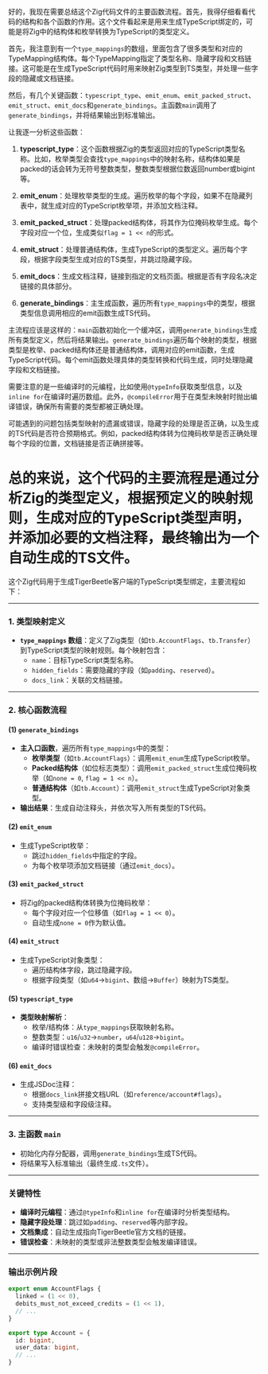 好的，我现在需要总结这个Zig代码文件的主要函数流程。首先，我得仔细看看代码的结构和各个函数的作用。这个文件看起来是用来生成TypeScript绑定的，可能是将Zig中的结构体和枚举转换为TypeScript的类型定义。

首先，我注意到有一个`type_mappings`的数组，里面包含了很多类型和对应的TypeMapping结构体。每个TypeMapping指定了类型名称、隐藏字段和文档链接。这可能是在生成TypeScript代码时用来映射Zig类型到TS类型，并处理一些字段的隐藏或文档链接。

然后，有几个关键函数：`typescript_type`、`emit_enum`、`emit_packed_struct`、`emit_struct`、`emit_docs`和`generate_bindings`。主函数`main`调用了`generate_bindings`，并将结果输出到标准输出。

让我逐一分析这些函数：

1. **typescript_type**：这个函数根据Zig的类型返回对应的TypeScript类型名称。比如，枚举类型会查找`type_mappings`中的映射名称，结构体如果是packed的话会转为无符号整数类型，整数类型根据位数返回number或bigint等。

2. **emit_enum**：处理枚举类型的生成。遍历枚举的每个字段，如果不在隐藏列表中，就生成对应的TypeScript枚举项，并添加文档注释。

3. **emit_packed_struct**：处理packed结构体，将其作为位掩码枚举生成。每个字段对应一个位，生成类似`flag = 1 << n`的形式。

4. **emit_struct**：处理普通结构体，生成TypeScript的类型定义。遍历每个字段，根据字段类型生成对应的TS类型，并跳过隐藏字段。

5. **emit_docs**：生成文档注释，链接到指定的文档页面。根据是否有字段名决定链接的具体部分。

6. **generate_bindings**：主生成函数，遍历所有`type_mappings`中的类型，根据类型信息调用相应的emit函数生成TS代码。

主流程应该是这样的：`main`函数初始化一个缓冲区，调用`generate_bindings`生成所有类型定义，然后将结果输出。`generate_bindings`遍历每个映射的类型，根据类型是枚举、packed结构体还是普通结构体，调用对应的emit函数，生成TypeScript代码。每个emit函数处理具体的类型转换和代码生成，同时处理隐藏字段和文档链接。

需要注意的是一些编译时的元编程，比如使用`@typeInfo`获取类型信息，以及`inline for`在编译时遍历数组。此外，`@compileError`用于在类型未映射时抛出编译错误，确保所有需要的类型都被正确处理。

可能遇到的问题包括类型映射的遗漏或错误，隐藏字段的处理是否正确，以及生成的TS代码是否符合预期格式。例如，packed结构体转为位掩码枚举是否正确处理每个字段的位置，文档链接是否正确拼接等。

总的来说，这个代码的主要流程是通过分析Zig的类型定义，根据预定义的映射规则，生成对应的TypeScript类型声明，并添加必要的文档注释，最终输出为一个自动生成的TS文件。
================================================
这个Zig代码用于生成TigerBeetle客户端的TypeScript类型绑定，主要流程如下：

---

### **1. 类型映射定义**
- **`type_mappings` 数组**：定义了Zig类型（如`tb.AccountFlags`、`tb.Transfer`）到TypeScript类型的映射规则。每个映射包含：
  - `name`：目标TypeScript类型名称。
  - `hidden_fields`：需要隐藏的字段（如`padding`、`reserved`）。
  - `docs_link`：关联的文档链接。

---

### **2. 核心函数流程**
#### **(1) `generate_bindings`**
- **主入口函数**，遍历所有`type_mappings`中的类型：
  - **枚举类型**（如`tb.AccountFlags`）：调用`emit_enum`生成TypeScript枚举。
  - **Packed结构体**（如位标志类型）：调用`emit_packed_struct`生成位掩码枚举（如`none = 0`, `flag = 1 << n`）。
  - **普通结构体**（如`tb.Account`）：调用`emit_struct`生成TypeScript对象类型。
- **输出结果**：生成自动注释头，并依次写入所有类型的TS代码。

#### **(2) `emit_enum`**
- 生成TypeScript枚举：
  - 跳过`hidden_fields`中指定的字段。
  - 为每个枚举项添加文档链接（通过`emit_docs`）。

#### **(3) `emit_packed_struct`**
- 将Zig的packed结构体转换为位掩码枚举：
  - 每个字段对应一个位移值（如`flag = 1 << 0`）。
  - 自动生成`none = 0`作为默认值。

#### **(4) `emit_struct`**
- 生成TypeScript对象类型：
  - 遍历结构体字段，跳过隐藏字段。
  - 根据字段类型（如`u64`→`bigint`、数组→`Buffer`）映射为TS类型。

#### **(5) `typescript_type`**
- **类型映射解析**：
  - 枚举/结构体：从`type_mappings`获取映射名称。
  - 整数类型：`u16`/`u32`→`number`，`u64`/`u128`→`bigint`。
  - 编译时错误检查：未映射的类型会触发`@compileError`。

#### **(6) `emit_docs`**
- 生成JSDoc注释：
  - 根据`docs_link`拼接文档URL（如`reference/account#flags`）。
  - 支持类型级和字段级注释。

---

### **3. 主函数 `main`**
- 初始化内存分配器，调用`generate_bindings`生成TS代码。
- 将结果写入标准输出（最终生成`.ts`文件）。

---

### **关键特性**
- **编译时元编程**：通过`@typeInfo`和`inline for`在编译时分析类型结构。
- **隐藏字段处理**：跳过如`padding`、`reserved`等内部字段。
- **文档集成**：自动生成指向TigerBeetle官方文档的链接。
- **错误检查**：未映射的类型或非法整数类型会触发编译错误。

---

### **输出示例片段**
```typescript
export enum AccountFlags {
  linked = (1 << 0),
  debits_must_not_exceed_credits = (1 << 1),
  // ...
}

export type Account = {
  id: bigint,
  user_data: bigint,
  // ...
}
```
